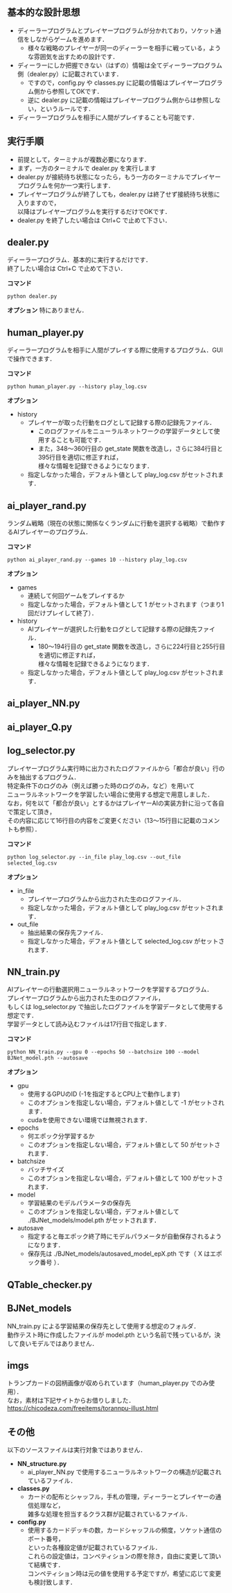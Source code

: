 ## 基本的な設計思想
- ディーラープログラムとプレイヤープログラムが分かれており，ソケット通信をしながらゲームを進めます．
  - 様々な戦略のプレイヤーが同一のディーラーを相手に戦っている，ような雰囲気を出すための設計です．
- ディーラーにしか把握できない（はずの）情報は全てディーラープログラム側（dealer.py）に記載されています．
  - ですので，config.py や classes.py に記載の情報はプレイヤープログラム側から参照してOKです．
  - 逆に dealer.py に記載の情報はプレイヤープログラム側からは参照しない，というルールです．
- ディーラープログラムを相手に人間がプレイすることも可能です．

## 実行手順
- 前提として，ターミナルが複数必要になります．
- まず，一方のターミナルで dealer.py を実行します
- dealer.py が接続待ち状態になったら，もう一方のターミナルでプレイヤープログラムを何か一つ実行します．
- プレイヤープログラムが終了しても，dealer.py は終了せず接続待ち状態に入りますので，  
以降はプレイヤープログラムを実行するだけでOKです．
- dealer.py を終了したい場合は Ctrl+C で止めて下さい．

## dealer.py

ディーラープログラム．基本的に実行するだけです．  
終了したい場合は Ctrl+C で止めて下さい．

**コマンド**
```
python dealer.py
```

**オプション**
特にありません．

## human_player.py

ディーラープログラムを相手に人間がプレイする際に使用するプログラム．GUIで操作できます．

**コマンド**
```
python human_player.py --history play_log.csv
```

**オプション**
- history
  - プレイヤーが取った行動をログとして記録する際の記録先ファイル．
    - このログファイルをニューラルネットワークの学習データとして使用することも可能です．
    - また，348～360行目の get_state 関数を改造し，さらに384行目と395行目を適切に修正すれば，  
    様々な情報を記録できるようになります．
  - 指定しなかった場合，デフォルト値として play_log.csv がセットされます．

## ai_player_rand.py

ランダム戦略（現在の状態に関係なくランダムに行動を選択する戦略）で動作するAIプレイヤーのプログラム．  

**コマンド**
```
python ai_player_rand.py --games 10 --history play_log.csv
```

**オプション**
- games
  - 連続して何回ゲームをプレイするか
  - 指定しなかった場合，デフォルト値として 1 がセットされます（つまり1回だけプレイして終了）．
- history
  - AIプレイヤーが選択した行動をログとして記録する際の記録先ファイル．
    - 180～194行目の get_state 関数を改造し，さらに224行目と255行目を適切に修正すれば，  
    様々な情報を記録できるようになります．
  - 指定しなかった場合，デフォルト値として play_log.csv がセットされます．

## ai_player_NN.py

## ai_player_Q.py

## log_selector.py

プレイヤープログラム実行時に出力されたログファイルから「都合が良い」行のみを抽出するプログラム．  
特定条件下のログのみ（例えば勝った時のログのみ，など）を用いて  
ニューラルネットワークを学習したい場合に使用する想定で用意しました．  
なお，何を以て「都合が良い」とするかはプレイヤーAIの実装方針に沿って各自で策定して頂き，  
その内容に応じて16行目の内容をご変更ください（13～15行目に記載のコメントも参照）．  

**コマンド**
```
python log_selector.py --in_file play_log.csv --out_file selected_log.csv
```
**オプション**
- in_file
  - プレイヤープログラムから出力された生のログファイル．
  - 指定しなかった場合，デフォルト値として play_log.csv がセットされます．
- out_file
  - 抽出結果の保存先ファイル．
  - 指定しなかった場合，デフォルト値として selected_log.csv がセットされます．

## NN_train.py

AIプレイヤーの行動選択用ニューラルネットワークを学習するプログラム．  
プレイヤープログラムから出力された生のログファイル，  
もしくは log_selector.py で抽出したログファイルを学習データとして使用する想定です．  
学習データとして読み込むファイルは17行目で指定します．  

**コマンド**
```
python NN_train.py --gpu 0 --epochs 50 --batchsize 100 --model BJNet_model.pth --autosave
```

**オプション**
- gpu
  - 使用するGPUのID (-1を指定するとCPU上で動作します)
  - このオプションを指定しない場合，デフォルト値として -1 がセットされます．
  - cudaを使用できない環境では無視されます．
- epochs
  - 何エポック分学習するか
  - このオプションを指定しない場合，デフォルト値として 50 がセットされます．
- batchsize
  - バッチサイズ
  - このオプションを指定しない場合，デフォルト値として 100 がセットされます．
- model
  - 学習結果のモデルパラメータの保存先
  - このオプションを指定しない場合，デフォルト値として ./BJNet_models/model.pth がセットされます．
- autosave
  - 指定すると毎エポック終了時にモデルパラメータが自動保存されるようになります．
  - 保存先は ./BJNet_models/autosaved_model_epX.pth です（ X はエポック番号 ）．

## QTable_checker.py

## BJNet_models

NN_train.py による学習結果の保存先として使用する想定のフォルダ．  
動作テスト時に作成したファイルが model.pth という名前で残っているが，決して良いモデルではありません．

## imgs

トランプカードの図柄画像が収められています（human_player.py でのみ使用）．  
なお，素材は下記サイトからお借りしました．  
https://chicodeza.com/freeitems/torannpu-illust.html

## その他

以下のソースファイルは実行対象ではありません．
- **NN_structure.py**
  - ai_player_NN.py で使用するニューラルネットワークの構造が記載されているファイル．
- **classes.py**
  - カードの配布とシャッフル，手札の管理，ディーラーとプレイヤーの通信処理など，  
  雑多な処理を担当するクラス群が記載されているファイル．
- **config.py**
  - 使用するカードデッキの数，カードシャッフルの頻度，ソケット通信のポート番号，  
  といった各種設定値が記載されているファイル．  
  これらの設定値は，コンペティションの際を除き，自由に変更して頂いて結構です．  
  コンペティション時は元の値を使用する予定ですが，希望に応じて変更も検討致します．
